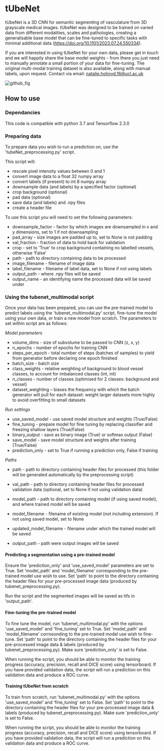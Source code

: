 # tUbeNet
tUbeNet is a 3D CNN for semantic segmenting of vasculature from 3D grayscale medical images. tUbeNet was designed to be trained on varied data from different modalities, scales and pathologies, creating a generalisable base model that can be fine-tuned to specific tasks with minimal additional data (https://doi.org/10.1101/2023.07.24.550334).

If you are interested in using tUbeNet for your own data, please get in touch and we will happily share the base model weights - from there you just need to manually annotate a small portion of your data for fine-tuning. The original multi-modal training dataset is also available, along with manual labels, upon request. Contact via email: natalie.holroyd.16@ucl.ac.uk

![github_fig](https://github.com/natalie11/tUbeNet/assets/30265332/49dde486-2e54-41e1-98cc-f83f6f910688)

## How to use

### Dependancies
This code is compatible with python 3.7 and Tensorflow 2.3.0

### Preparing data
To prepare data you wish to run a prediction on, use the 'tubeNet_preprocessing.py' script. 

This script will:
* rescale pixel intensity values between 0 and 1
* convert image data to a float 32 numpy array 
* convert labels (if present) to int 8 numpy array
* downsample data (and labels) by a specified factor (optional)
* crop background (optional)
* pad data (optional)
* save data (and labels) and .npy files
* create a header file

To use this script you will need to set the following parameters:
* downsample_factor - factor by which images are downsampled in x and y dimensions, set to 1 if not downsampling
* pad_array - size images are padded up to, set to None is not padding
* val_fraction - fraction of data to hold back for validation
* crop - set to 'True' to crop background containing no labelled vessels, otherwise ‘False’
* path - path to directory containing data to be processed
* image_filename - filename of image data
* label_filename - filename of label data, set to None if not using labels
* output_path - where .npy files will be saved
* output_name - an identifying name the processed data will be saved under

### Using the tubenet_multimodal script 
Once your data has been prepared, you can use the pre-trained model to predict labels using the 'tubenet_multimodal.py' script, fine-tune the model using your own data, or train a new model from scratch.
The parameters to set within script are as follows:

*Model parameters*
* volume_dims - size of subvolume to be passed to CNN (z, x, y) 
* n_epochs - number of epochs for training CNN
* steps_per_epoch - total number of steps (batches of samples) to yield from generator before declaring one epoch finished
* batch_size - batch size 
* class_weights - relative weighting of background to blood vessel classes, to account for imbalanced classes (int, int)
* n_classes - number of classes (optimised for 2 classes: background and vessel)
* dataset_weighting – biases the frequency with which the batch generator will pull for each dataset: weight larger datasets more highly to avoid overfitting to small datasets

*Run settings*
* use_saved_model - use saved model structure and weights (True/False)
* fine_tuning - prepare model for fine tuning by replacing classifier and freezing shallow layers (True/False)
* binary_output - save as binary image (True) or softmax output (False)
* save_model - save model structure and weights after training (True/False)
* prediction_only - set to True if running a prediction only, False if training

*Paths*
* path - path to directory containing header files for processed (this folder will be generated automatically by the preprocessing script)
* val_path - path to directory containing header files for processed validation data (optional, set to None if not using validation data)

* model_path - path to directory containing model (if using saved model), and where trained model will be saved
* model_filename - filename of existing model (not including extension). If not using saved model, set to None
* updated_model_filename - filename under which the trained model will be saved

* output_path - path were output images will be saved

#### Predicting a segmentation using a pre-trained model
Ensure the 'prediction_only' and 'use_saved_model' parameters are set to True. Set 'model_path' and 'model_filename' corresponding to the pre-trained model use wish to use. Set 'path' to point to the directory containing the header files for your pre-processed image data (produced by tubenet_preprocessing.py). 

Run the script and the segmented images will be saved as tifs in 'output_path'.

#### Fine-tuning the pre-trained model
To fine tune the model, run 'tubenet_multimodal.py' with the options 'use_saved_model' and 'fine_tuning' set to True.  Set 'model_path' and 'model_filename' corrosonding to the pre-trained model use wish to fine-tune. Set 'path' to point to the directory containing the header files for your pre-processed image data & labels (produced by tubenet_preprocessing.py). Make sure 'prediction_only' is set to False.

When running the script, you should be able to monitor the training progress (accuracy, precision, recall and DICE score) using tensorboard. If you have provided validation data, the script will run a prediction on this validation data and produce a ROC curve.

#### Training tUbeNet from scratch
To train from scratch, run 'tubenet_multimodal.py' with the options 'use_saved_model' and 'fine_tuning' set to False. Set 'path' to point to the directory containing the header files for your pre-processed image data & labels (produced by tubenet_preprocessing.py). Make sure 'prediction_only' is set to False. 

When running the script, you should be able to monitor the training progress (accuracy, precision, recall and DICE score) using tensorboard. If you have provided validation data, the script will run a prediction on this validation data and produce a ROC curve.

